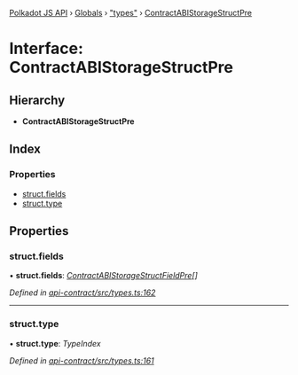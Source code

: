 [Polkadot JS API](../README.md) › [Globals](../globals.md) › ["types"](../modules/_types_.md) › [ContractABIStorageStructPre](_types_.contractabistoragestructpre.md)

# Interface: ContractABIStorageStructPre

## Hierarchy

* **ContractABIStorageStructPre**

## Index

### Properties

* [struct.fields](_types_.contractabistoragestructpre.md#struct.fields)
* [struct.type](_types_.contractabistoragestructpre.md#struct.type)

## Properties

###  struct.fields

• **struct.fields**: *[ContractABIStorageStructFieldPre](_types_.contractabistoragestructfieldpre.md)[]*

*Defined in [api-contract/src/types.ts:162](https://github.com/polkadot-js/api/blob/aaff64404a/packages/api-contract/src/types.ts#L162)*

___

###  struct.type

• **struct.type**: *TypeIndex*

*Defined in [api-contract/src/types.ts:161](https://github.com/polkadot-js/api/blob/aaff64404a/packages/api-contract/src/types.ts#L161)*
